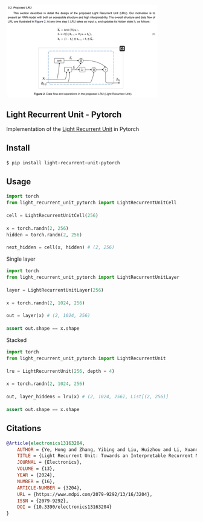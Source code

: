 <img src="./lru.png" width="400px"></img>

## Light Recurrent Unit - Pytorch

Implementation of the <a href="https://www.mdpi.com/2079-9292/13/16/3204">Light Recurrent Unit</a> in Pytorch

## Install

```bash
$ pip install light-recurrent-unit-pytorch
```

## Usage

```python
import torch
from light_recurrent_unit_pytorch import LightRecurrentUnitCell

cell = LightRecurrentUnitCell(256)

x = torch.randn(2, 256)
hidden = torch.randn(2, 256)

next_hidden = cell(x, hidden) # (2, 256)
```

Single layer

```python
import torch
from light_recurrent_unit_pytorch import LightRecurrentUnitLayer

layer = LightRecurrentUnitLayer(256)

x = torch.randn(2, 1024, 256)

out = layer(x) # (2, 1024, 256)

assert out.shape == x.shape
```

Stacked

```python
import torch
from light_recurrent_unit_pytorch import LightRecurrentUnit

lru = LightRecurrentUnit(256, depth = 4)

x = torch.randn(2, 1024, 256)

out, layer_hiddens = lru(x) # (2, 1024, 256), List[(2, 256)]

assert out.shape == x.shape
```

## Citations

```bibtex
@Article{electronics13163204,
    AUTHOR = {Ye, Hong and Zhang, Yibing and Liu, Huizhou and Li, Xuannong and Chang, Jiaming and Zheng, Hui},
    TITLE = {Light Recurrent Unit: Towards an Interpretable Recurrent Neural Network for Modeling Long-Range Dependency},
    JOURNAL = {Electronics},
    VOLUME = {13},
    YEAR = {2024},
    NUMBER = {16},
    ARTICLE-NUMBER = {3204},
    URL = {https://www.mdpi.com/2079-9292/13/16/3204},
    ISSN = {2079-9292},
    DOI = {10.3390/electronics13163204}
}
```
